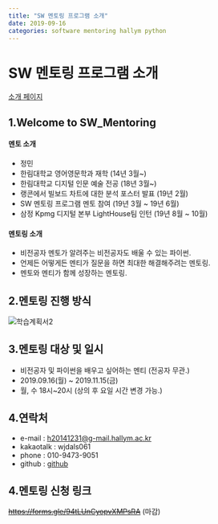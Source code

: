 ```yaml
---
title: "SW 멘토링 프로그램 소개"
date: 2019-09-16
categories: software mentoring hallym python
---
```

# SW 멘토링 프로그램 소개
[소개 페이지](https://jeongmin-d.github.io/SW_Mentoring_ad/)
## 1.Welcome to SW_Mentoring

#### 멘토 소개

- 정민
- 한림대학교 영어영문학과 재학 (14년 3월~)
- 한림대학교 디지털 인문 예술 전공 (18년 3월~)
- 랭콘에서 빌보드 차트에 대한 분석 포스터 발표 (19년 2월)
- SW 멘토링 프로그램 멘토 참여 (19년 3월 ~ 19년 6월)
- 삼정 Kpmg 디지털 본부 LightHouse팀 인턴 (19년 8월 ~ 10월)

#### 멘토링 소개

- 비전공자 멘토가 알려주는 비전공자도 배울 수 있는 파이썬.
- 언제든 어떻게든 멘티가 질문을 하면 최대한 해결해주려는 멘토링.
- 멘토와 멘티가 함께 성장하는 멘토링.

## 2.멘토링 진행 방식

![학습계획서2](https://user-images.githubusercontent.com/38097923/64128013-39ac9400-cdef-11e9-9dac-cd4e18e6b67c.PNG)


## 3.멘토링 대상 및 일시

- 비전공자 및 파이썬을 배우고 싶어하는 멘티 (전공자 무관.)
- 2019.09.16(월) ~ 2019.11.15(금)
- 월, 수 18시~20시 (상의 후 요일 시간 변경 가능.)

## 4.연락처

- e-mail : h20141231@g-mail.hallym.ac.kr
- kakaotalk : wjdals061
- phone : 010-9473-9051
- github : [github](https://github.com/JeongMin-D)

## 4.멘토링 신청 링크

~~https://forms.gle/94tLUnCyopvXMPsRA~~ (마감)
